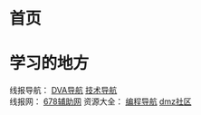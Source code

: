 # 首页

# 学习的地方

线报导航： [DVA导航](http://www.dva520.com/)  [技术导航](https://www.daohangtx.com/)  
线报网： [678辅助网](https://www.678ccs.com/) 
资源大全：  [编程导航](https://www.code-nav.cn/resources) [dmz社区](https://www.dmzshequ.com/)